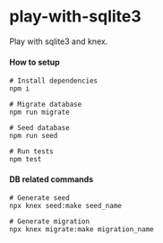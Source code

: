 # play-with-sqlite3
Play with sqlite3 and knex.


#### How to setup

```
# Install dependencies
npm i

# Migrate database
npm run migrate

# Seed database
npm run seed

# Run tests
npm test
```

#### DB related commands

```
# Generate seed
npx knex seed:make seed_name

# Generate migration
npx knex migrate:make migration_name
```
